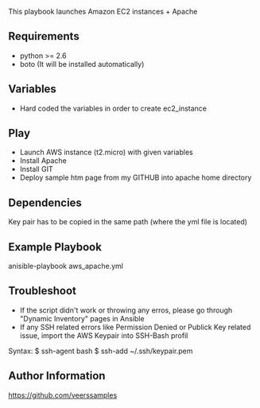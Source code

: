 This playbook launches Amazon EC2 instances + Apache

Requirements
------------
- python >= 2.6
- boto (It will be installed automatically)

Variables
--------------
- Hard coded the variables in order to create ec2_instance

Play
--------------
- Launch AWS instance (t2.micro) with given variables
- Install Apache
- Install GIT
- Deploy sample htm page from my GITHUB into apache home directory

Dependencies
------------
Key pair has to be copied in the same path (where the yml file is located)

Example Playbook
----------------
anisible-playbook aws_apache.yml

Troubleshoot
----------------
- If the script didn't work or throwing any erros, please go through "Dynamic Inventory" pages in Ansible
- If any SSH related errors like Permission Denied or Publick Key related issue, import the AWS Keypair into SSH-Bash profil

Syntax:
$ ssh-agent bash 
$ ssh-add ~/.ssh/keypair.pem

Author Information
------------------
https://github.com/veerssamples

